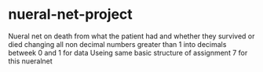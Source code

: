 # nueral-net-project
Nueral net on death from what the patient had and whether they survived or died
changing all non decimal numbers greater than 1 into decimals betweek 0 and 1 for data
Useing same basic structure of assignment 7 for this nueralnet
